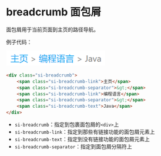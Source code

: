 # breadcrumb 面包屑

面包屑用于当前页面到主页的路径导航。

例子代码：

![](res/1.png)

```html
<div class="si-breadcrumb">
    <span class="si-breadcrumb-link">主页</span>
    <span class="si-breadcrumb-separator">&gt;</span>
    <span class="si-breadcrumb-link">编程语言</span>
    <span class="si-breadcrumb-separator">&gt;</span>
    <span class="si-breadcrumb-text">Java</span>
</div>
```

* `si-breadcrumb`：指定到包裹面包屑的`<div>`上
* `si-breadcrumb-link`：指定到那些有链接功能的面包屑元素上
* `si-breadcrumb-text`：指定到没有链接功能的面包屑元素上
* `si-breadcrumb-separator`：指定到面包屑分隔符上
